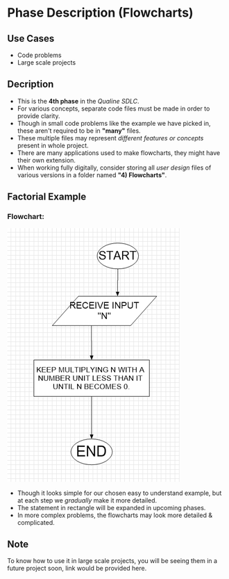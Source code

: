 # Phase Description (Flowcharts)
## Use Cases
- Code problems
- Large scale projects

## Decription
- This is the **4th phase** in the *Qualine SDLC*.
- For various concepts, separate code files must be made in order to provide clarity.
- Though in small code problems like the example we have picked in, these aren't required to be in **"many"** files.
- These multiple files may represent *different features or concepts* present in whole project.
- There are many applications used to make flowcharts, they might have their own extension.
- When working fully digitally, consider storing all *user design* files of various versions in a folder named **"4\) Flowcharts"**.

## Factorial Example
### Flowchart:
![Factorial flowchart](https://github.com/Gourav-334/Qualine-SDLC/blob/main/Image%20files/Factorial%20Example%20Flowchart.png)
- Though it looks simple for our chosen easy to understand example, but at each step we *gradually* make it more detailed.
- The statement in rectangle will be expanded in upcoming phases.
- In more complex problems, the flowcharts may look more detailed & complicated.

## Note
To know how to use it in large scale projects, you will be seeing them in a future project soon, link would be provided here.